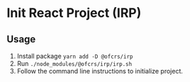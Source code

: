 # Init React Project (IRP)

## Usage

1. Install package `yarn add -D @ofcrs/irp`
2. Run `./node_modules/@ofcrs/irp/irp.sh` 
3. Follow the command line instructions to initialize project. 